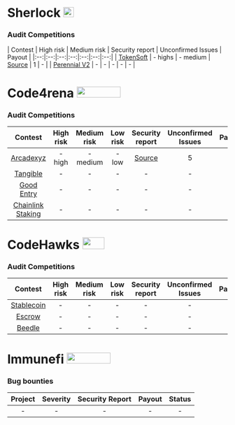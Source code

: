 # Sherlock <img src="https://audits.sherlock.xyz/_next/static/media/sherlock_logo.dc2b3290.svg" width=24 height=23.5>

### Audit Competitions
| Contest | High risk | Medium risk | Security report | Unconfirmed Issues | Payout |
|:--:|:--:|:--:|:--:|:--:|:--:|:--:|
| [TokenSoft](https://audits.sherlock.xyz/contests/100) | - highs | - medium | [Source](https://github.com/MAKEOUTHILL6/public_audits/blob/main/Contests/sherlock/Tokensoft.md) | 1 | - |
| [Perennial V2](https://audits.sherlock.xyz/contests/106) | - | - | - | - | - |

# Code4rena <img src="https://code4rena.com/logos/c4-logo.svg" width=100 height=25>

### Audit Competitions
| Contest | High risk | Medium risk | Low risk | Security report | Unconfirmed Issues | Payout |
|:--:|:--:|:--:|:--:|:--:|:--:|:--:|
| [Arcadexyz](https://code4rena.com/contests/2023-07-arcadexyz#top) | - high | - medium | - low | [Source](https://github.com/MAKEOUTHILL6/public_audits/blob/main/Contests/code4rena/Arcadexyz.md) | 5 | - |
| [Tangible](https://code4rena.com/contests/2023-08-tangible#top) | - | - | - | - | - |
| [Good Entry](https://code4rena.com/contests/2023-08-good-entry#top) | - | - | - | - | - |
| [Chainlink Staking](https://code4rena.com/contests/2023-08-chainlink-staking-v02#top) | - | - | - | - | - |

# CodeHawks <img src="https://res.cloudinary.com/droqoz7lg/image/upload/v1689080263/snhkgvtsidryjdtx0pce.png" width=50 height=27>

### Audit Competitions
| Contest | High risk | Medium risk | Low risk | Security report | Unconfirmed Issues | Payout |
|:--:|:--:|:--:|:--:|:--:|:--:|:--:|
| [Stablecoin](https://www.codehawks.com/contests/cljx3b9390009liqwuedkn0m0) | - | - | - | - | - |
| [Escrow](https://www.codehawks.com/contests/cljyfxlc40003jq082s0wemya) | - | - | - | - | - |
| [Beedle](https://www.codehawks.com/contests/clkbo1fa20009jr08nyyf9wbx) | - | - | - | - | - |

# Immunefi <img src="https://immunefi.com/images/logo-white.svg" width=100 height=25>

### Bug bounties
| Project | Severity | Security Report | Payout | Status |
|:--:|:--:|:--:|:--:|:--:|
| - | - | - | - | - |

